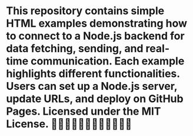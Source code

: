# This repository contains simple HTML examples demonstrating how to connect to a Node.js backend for data fetching, sending, and real-time communication. Each example highlights different functionalities. Users can set up a Node.js server, update URLs, and deploy on GitHub Pages. Licensed under the MIT License. 🫠🫠🫠🫠🫠🫠🫠🫠🫠🫠🫠🫠

